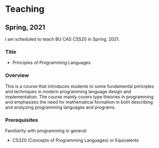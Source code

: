 # Teaching

## Spring, 2021

I am scheduled to teach BU CAS CS520 in Spring, 2021.

### Title

* Principles of Programming Languages

### Overview

This is a course that introduces
students to some fundamental principles and techniques in modern
programming language design and implementation. The course mainly
covers type theories in programming and emphasizes the need for
mathematical formalism in both describing and analyzing programming
languages and programs.

### Prerequisites

Familiarity with programming in general:

* CS320 (Concepts of Programming Languages) or Equivalents

